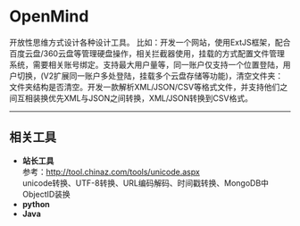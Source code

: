 # OpenMind
开放性思维方式设计各种设计工具。
比如：开发一个网站，使用ExtJS框架，配合百度云盘/360云盘等管理硬盘操作，相关拦截器使用，挂载的方式配置文件管理系统，需要相关账号绑定。支持最大用户量等，同一账户仅支持一个位置登陆，用户切换，(V2扩展同一账户多处登陆，挂载多个云盘存储等功能)，清空文件夹：文件夹结构是否清空。开发一款解析XML/JSON/CSV等格式文件，并支持他们之间互相装换优先XML与JSON之间转换，XML/JSON转换到CSV格式。

---
## 相关工具
- **站长工具** <br/>
参考：http://tool.chinaz.com/tools/unicode.aspx <br/>
unicode转换、UTF-8转换、URL编码解码、时间戳转换、MongoDB中ObjectID装换
- **python**
- **Java**



